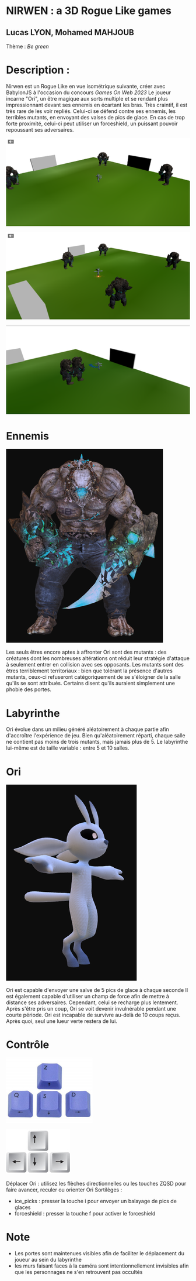 # NIRWEN : a 3D Rogue Like games
## Lucas LYON, Mohamed MAHJOUB

Thème : *Be green*

# Description :
Nirwen est un Rogue Like en vue isométrique suivante, créer avec BabylonJS à l'occasion du concours *Games On Web 2023*
Le joueur incarne "Ori", un être magique aux sorts multiple et se rendant plus impressionnant devant ses ennemis en écartant les bras. Très craintif, il est très rare de les voir repliés.
Celui-ci se défend contre ses ennemis, les terribles mutants, en envoyant des valses de pics de glace. En cas de trop forte proximité, celui-ci peut utiliser un forceshield, un puissant pouvoir repoussant ses adversaires.

![Visuel 1](Nirwen/Visuel/GamePlay1.png)

![Visuel 2](Nirwen/Visuel/GamePlay2.png)

![Visuel 3](Nirwen/Visuel/GamePlay3.png)

# Ennemis 

![Mutant](Nirwen/Visuel/Mutant.PNG)

Les seuls êtres encore aptes à affronter Ori sont des mutants : des créatures dont les nombreuses altérations ont réduit leur stratégie d'attaque à seulement entrer en collision avec ses opposants. Les mutants sont des êtres terriblement territoriaux : bien que tolérant la présence d'autres mutants, ceux-ci refuseront catégoriquement de se s'éloigner de la salle qu'ils se sont attribués. Certains disent qu'ils auraient simplement une phobie des portes.

# Labyrinthe
Ori évolue dans un milieu généré aléatoirement à chaque partie afin d'accroître l'expérience de jeu. Bien qu'aléatoirement réparti, chaque salle ne contient pas moins de trois mutants, mais jamais plus de 5.
Le labyrinthe lui-même est de taille variable : entre 5 et 10 salles.

# Ori 

![Ori : votre personnage](Nirwen/Visuel/Ori.PNG)

Ori est capable d'envoyer une salve de 5 pics de glace à chaque seconde
Il est également capable d'utiliser un champ de force afin de mettre à distance ses adversaires. Cependant, celui se recharge plus lentement.
Après s'être pris un coup, Ori se voit devenir invulnérable pendant une courte période.
Ori est incapable de survivre au-delà de 10 coups reçus. Après quoi, seul une lueur verte restera de lui.

# Contrôle

![ZQSD](Nirwen/Visuel/zqsd.jpg)

![Flèches directionnelles](Nirwen/Visuel/arrow-keys.jpg)

Déplacer Ori : utilisez les flèches directionnelles ou les touches ZQSD pour faire avancer, reculer ou orienter Ori
Sortilèges : 
- ice_picks : presser la touche i pour envoyer un balayage de pics de glaces
- forceshield : presser la touche f pour activer le forceshield

# Note 
- Les portes sont maintenues visibles afin de faciliter le déplacement du joueur au sein du labyrinthe
- les murs faisant faces à la caméra sont intentionnellement invisibles afin que les personnages ne s'en retrouvent pas occultés 

